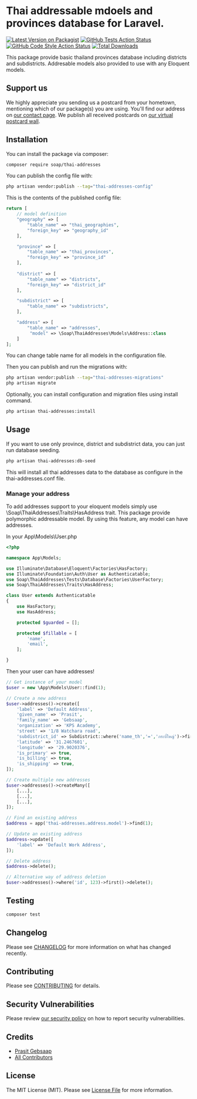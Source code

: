 
# Thai addressable mdoels and provinces database for Laravel.

[![Latest Version on Packagist](https://img.shields.io/packagist/v/soap/thai-provinces.svg?style=flat-square)](https://packagist.org/packages/soap/thai-provinces)
[![GitHub Tests Action Status](https://img.shields.io/github/workflow/status/soap/thai-provinces/run-tests?label=tests)](https://github.com/soap/thai-provinces/actions?query=workflow%3Arun-tests+branch%3Amain)
[![GitHub Code Style Action Status](https://img.shields.io/github/workflow/status/soap/thai-provinces/Check%20&%20fix%20styling?label=code%20style)](https://github.com/soap/thai-provinces/actions?query=workflow%3A"Check+%26+fix+styling"+branch%3Amain)
[![Total Downloads](https://img.shields.io/packagist/dt/soap/thai-provinces.svg?style=flat-square)](https://packagist.org/packages/soap/thai-provinces)

This package provide basic thailand provinces database including districts and subdistricts. Addresable models also provided to use with any Eloquent models.

## Support us

We highly appreciate you sending us a postcard from your hometown, mentioning which of our package(s) you are using. You'll find our address on [our contact page](https://mycoding.academy/about-us). We publish all received postcards on [our virtual postcard wall](https://mycoding.academy/open-source/postcards).

## Installation

You can install the package via composer:

```bash
composer require soap/thai-addresses
```

You can publish the config file with:

```bash
php artisan vendor:publish --tag="thai-addresses-config"
```

This is the contents of the published config file:

```php
return [
    // model definition
    "geography" => [
        "table_name" => "thai_geographies",
        "foreign_key" => "geography_id"
    ],

    "province" => [
        "table_name" => "thai_provinces",
        "foreign_key" => "province_id"
    ],
    
    "district" => [
        "table_name" => "districts",
        "foreign_key" => "district_id"
    ],

    "subdistrict" => [
        "table_name" => "subdistricts",
    ],

    "address" => [
        "table_name" => "addresses",
         "model" => \Soap\ThaiAddresses\Models\Address::class
    ]
];
```
You can change table name for all models in the configuration file.

Then you can publish and run the migrations with:

```bash
php artisan vendor:publish --tag="thai-addresses-migrations"
php artisan migrate
```

Optionally, you can install configuration and migration files using install command.

```bash
php artisan thai-addresses:install
```

## Usage

If you want to use only province, district and subdistrict data, you can just run database seeding.

```bash
php artisan thai-addresses:db-seed
```
This will install all thai addresses data to the database as configure in the thai-addresses.conf file.

### Manage your address
To add addresses support to your eloquent models simply use \Soap\ThaiAddresses\Traits\HasAddress trait. This package provide polymorphic addressable model. By using this feature, any model can have addresses.

In your App\Models\User.php

```php
<?php

namespace App\Models;

use Illuminate\Database\Eloquent\Factories\HasFactory;
use Illuminate\Foundation\Auth\User as Authenticatable;
use Soap\ThaiAddresses\Tests\Database\Factories\UserFactory;
use Soap\ThaiAddresses\Traits\HasAddress;

class User extends Authenticatable
{
    use HasFactory;
    use HasAddress;

    protected $guarded = [];

    protected $fillable = [
        'name',
        'email',
    ];

}
```
Then your user can have addresses!

```php
// Get instance of your model
$user = new \App\Models\User::find(1);

// Create a new address
$user->addresses()->create([
    'label' => 'Default Address',
    'given_name' => 'Prasit',
    'family_name' => 'Gebsaap',
    'organization' => 'KPS Academy',
    'street' => '1/8 Watchara road',
    'subdistrict_id' => Subdistrict::where('name_th','=','กระบี่ใหญ่')->first()->id,
    'latitude' => '31.2467601',
    'longitude' => '29.9020376',
    'is_primary' => true,
    'is_billing' => true,
    'is_shipping' => true,
]);

// Create multiple new addresses
$user->addresses()->createMany([
    [...],
    [...],
    [...],
]);

// Find an existing address
$address = app('thai-addresses.address.model')->find(1);

// Update an existing address
$address->update([
    'label' => 'Default Work Address',
]);

// Delete address
$address->delete();

// Alternative way of address deletion
$user->addresses()->where('id', 123)->first()->delete();

```

## Testing

```bash
composer test
```

## Changelog

Please see [CHANGELOG](CHANGELOG.md) for more information on what has changed recently.

## Contributing

Please see [CONTRIBUTING](https://github.com/spatie/.github/blob/main/CONTRIBUTING.md) for details.

## Security Vulnerabilities

Please review [our security policy](../../security/policy) on how to report security vulnerabilities.

## Credits

- [Prasit Gebsaap](https://github.com/soap)
- [All Contributors](../../contributors)

## License

The MIT License (MIT). Please see [License File](LICENSE.md) for more information.
